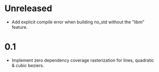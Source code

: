 # Unreleased
* Add explicit compile error when building no_std without the "libm" feature.

# 0.1
* Implement zero dependency coverage rasterization for lines, quadratic & cubic beziers.
